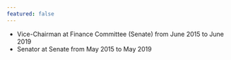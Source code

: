 ```yaml
---
featured: false
---
```

* Vice-Chairman at Finance Committee (Senate) from June 2015 to June 2019
* Senator at Senate from May 2015 to May 2019


